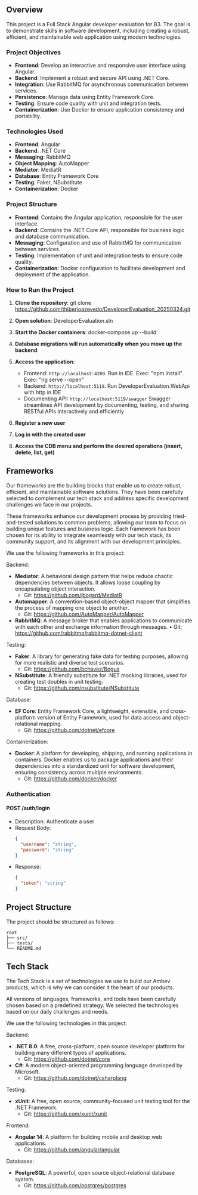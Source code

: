 ## Overview

This project is a Full Stack Angular developer evaluation for B3. The goal is to demonstrate skills in software development, including creating a robust, efficient, and maintainable web application using modern technologies.

### Project Objectives

- **Frontend**: Develop an interactive and responsive user interface using Angular.
- **Backend**: Implement a robust and secure API using .NET Core.
- **Integration**: Use RabbitMQ for asynchronous communication between services.
- **Persistence**: Manage data using Entity Framework Core.
- **Testing**: Ensure code quality with unit and integration tests.
- **Containerization**: Use Docker to ensure application consistency and portability.

### Technologies Used

- **Frontend**: Angular
- **Backend**: .NET Core
- **Messaging**: RabbitMQ
- **Object Mapping**: AutoMapper
- **Mediator**: MediatR
- **Database**: Entity Framework Core
- **Testing**: Faker, NSubstitute
- **Containerization**: Docker

### Project Structure

- **Frontend**: Contains the Angular application, responsible for the user interface.
- **Backend**: Contains the .NET Core API, responsible for business logic and database communication.
- **Messaging**: Configuration and use of RabbitMQ for communication between services.
- **Testing**: Implementation of unit and integration tests to ensure code quality.
- **Containerization**: Docker configuration to facilitate development and deployment of the application.

### How to Run the Project

1. **Clone the repository**: git clone https://github.com/thiberioazevedo/DeveloperEvaluation_20250324.git

2. **Open solution**: DeveloperEvaluation.sln

3. **Start the Docker containers**: docker-compose up --build

4. **Database migrations will run automatically when you move up the backend**:

5. **Access the application**:
    - Frontend: `http://localhost:4200`. Run in IDE. Exec: "npm install". Exec: "ng serve --open"
    - Backend:  `http://localhost:5119`. Run DeveloperEvaluation.WebApi with http in IDE
	- Documenting API: `http://localhost:5119/swagger` 
	Swagger streamlines API development by documenting, testing, and sharing RESTful APIs interactively and efficiently	
	
6. **Register a new user**

7. **Log in with the created user**

8. **Access the CDB menu and perform the desired operations (insert, delete, list, get)**
    
## Frameworks
Our frameworks are the building blocks that enable us to create robust, efficient, and maintainable software solutions. They have been carefully selected to complement our tech stack and address specific development challenges we face in our projects.

These frameworks enhance our development process by providing tried-and-tested solutions to common problems, allowing our team to focus on building unique features and business logic. Each framework has been chosen for its ability to integrate seamlessly with our tech stack, its community support, and its alignment with our development principles.

We use the following frameworks in this project:

Backend:
- **Mediator**: A behavioral design pattern that helps reduce chaotic dependencies between objects. It allows loose coupling by encapsulating object interaction.
  - Git: https://github.com/jbogard/MediatR
- **Automapper**: A convention-based object-object mapper that simplifies the process of mapping one object to another.
  - Git: https://github.com/AutoMapper/AutoMapper
- **RabbitMQ**: A message broker that enables applications to communicate with each other and exchange information through messages.
•	Git: https://github.com/rabbitmq/rabbitmq-dotnet-client

Testing:
- **Faker**: A library for generating fake data for testing purposes, allowing for more realistic and diverse test scenarios.
  - Git: https://github.com/bchavez/Bogus
- **NSubstitute**: A friendly substitute for .NET mocking libraries, used for creating test doubles in unit testing.
  - Git: https://github.com/nsubstitute/NSubstitute

Database:
- **EF Core**: Entity Framework Core, a lightweight, extensible, and cross-platform version of Entity Framework, used for data access and object-relational mapping.
  - Git: https://github.com/dotnet/efcore

Containerization:
- **Docker**: A platform for developing, shipping, and running applications in containers. Docker enables us to package applications and their dependencies into a standardized unit for software development, ensuring consistency across multiple environments.
  - Git: https://github.com/docker/docker

### Authentication

#### POST /auth/login
- Description: Authenticate a user
- Request Body:
  ```json
  {
    "username": "string",
    "password": "string"
  }
  ```
- Response: 
  ```json
  {
    "token": "string"
  }
  ```

## Project Structure

The project should be structured as follows:

```
root
├── src/
├── tests/
└── README.md
```
## Tech Stack
The Tech Stack is a set of technologies we use to build our Ambev products, which is why we can consider it the heart of our products.

All versions of languages, frameworks, and tools have been carefully chosen based on a predefined strategy. We selected the technologies based on our daily challenges and needs.

We use the following technologies in this project:

Backend:
- **.NET 8.0**: A free, cross-platform, open source developer platform for building many different types of applications.
  - Git: https://github.com/dotnet/core
- **C#**: A modern object-oriented programming language developed by Microsoft.
  - Git: https://github.com/dotnet/csharplang

Testing:
- **xUnit**: A free, open source, community-focused unit testing tool for the .NET Framework.
  - Git: https://github.com/xunit/xunit

Frontend:
- **Angular 14**: A platform for building mobile and desktop web applications.
  - Git: https://github.com/angular/angular

Databases:
- **PostgreSQL**: A powerful, open source object-relational database system.
  - Git: https://github.com/postgres/postgres
  
  
